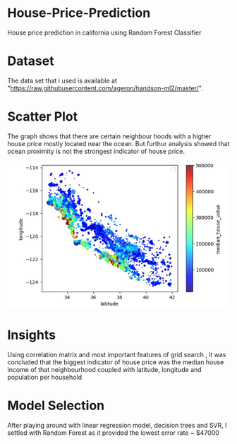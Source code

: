 # House-Price-Prediction
House price prediction in california using Random Forest Classifier

# Dataset
The data set that i used is available at "https://raw.githubusercontent.com/ageron/handson-ml2/master/". 

# Scatter Plot
The graph shows that there are certain neighbour hoods with a higher house price mostly located near the ocean. But furthur analysis showed that ocean proximity is not the strongest indicator of house price.

![Plot](./plot.jpg)
# Insights
Using correlation matrix and most important features of grid search , it was concluded that the biggest indicator of house price was the median house income of that neighbourhood coupled with latitude, longitude and population per household

# Model Selection
After playing around with linear regression model, decision trees and SVR, I settled with Random Forest as it provided the lowest error rate ~ $47000
